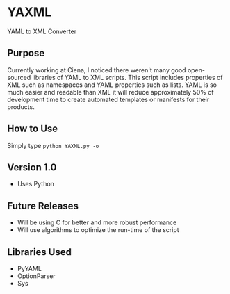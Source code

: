 # YAXML
YAML to XML Converter

## Purpose
Currently working at Ciena, I noticed there weren't many good open-sourced libraries of YAML to XML scripts. This script includes properties of XML such as namespaces and YAML properties such as lists. YAML is so much easier and readable than XML it will reduce approximately 50% of development time to create automated templates or manifests for their products.

## How to Use
Simply type ```python YAXML.py -o  ```

## Version 1.0
- Uses Python

## Future Releases
- Will be using C for better and more robust performance
- Will use algorithms to optimize the run-time of the script

## Libraries Used
- PyYAML
- OptionParser
- Sys
